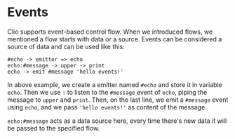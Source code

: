 # Events

Clio supports event-based control flow. When we introduced flows, we mentioned a flow starts with data or a source. Events can be considered a source of data and can be used like this:

```text
#echo -> emitter => echo
echo:#message -> upper -> print
echo -> emit #message 'hello events!'
```

In above example, we create a emitter named `#echo` and store it in variable `echo`. Then we use `:` to listen to the `#message` event of `echo`, piping the message to `upper` and `print`. Then, on the last line, we emit a `#message` event using `echo`, and we pass `'hello events!'` as content of the message.

`echo:#message` acts as a data source here, every time there's new data it will be passed to the specified flow.
